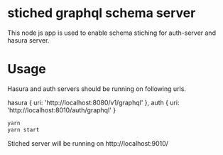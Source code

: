 # stiched graphql schema server

This node js app is used to enable schema stiching for auth-server and hasura server.

# Usage

Hasura and auth servers should be running on following urls.

hasura { uri: 'http://localhost:8080/v1/graphql' },
auth { uri: 'http://localhost:8010/auth/graphql' }

```sh
yarn
yarn start
```

Stiched server will be running on http://localhost:9010/